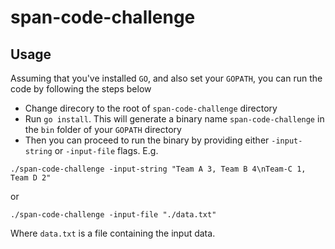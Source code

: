 # span-code-challenge

## Usage
Assuming that you've installed `GO`, and also set your `GOPATH`, you can run the code by following the steps below
- Change direcory to the root of `span-code-challenge` directory
- Run `go install`. This will generate a binary name `span-code-challenge` in the `bin` folder of your `GOPATH` directory
- Then you can proceed to run the binary by providing either `-input-string` or `-input-file` flags. E.g.
```
./span-code-challenge -input-string "Team A 3, Team B 4\nTeam-C 1, Team D 2"
```

or

```
./span-code-challenge -input-file "./data.txt"
```

Where `data.txt` is a file containing the input data.